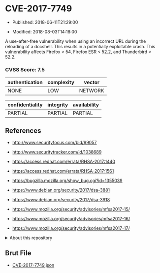 # CVE-2017-7749

- Published: 2018-06-11T21:29:00

- Modified: 2018-08-03T14:18:00

A use-after-free vulnerability when using an incorrect URL during the reloading of a docshell. This results in a potentially exploitable crash. This vulnerability affects Firefox < 54, Firefox ESR < 52.2, and Thunderbird < 52.2.

### CVSS Score: **7.5**

| authentication | complexity | vector |
| --- | --- | --- |
| NONE | LOW | NETWORK |

| confidentiality | integrity | availability |
| --- | --- | --- |
| PARTIAL | PARTIAL | PARTIAL |

## References

* http://www.securityfocus.com/bid/99057

* http://www.securitytracker.com/id/1038689

* https://access.redhat.com/errata/RHSA-2017:1440

* https://access.redhat.com/errata/RHSA-2017:1561

* https://bugzilla.mozilla.org/show_bug.cgi?id=1355039

* https://www.debian.org/security/2017/dsa-3881

* https://www.debian.org/security/2017/dsa-3918

* https://www.mozilla.org/security/advisories/mfsa2017-15/

* https://www.mozilla.org/security/advisories/mfsa2017-16/

* https://www.mozilla.org/security/advisories/mfsa2017-17/

<details>
<summary>About this repository</summary> 

  This repository is part of the project [Live Hack CVE](https://github.com/Live-Hack-CVE). Main website can be found [www.live-hack.org](https://www.live-hack.org) 
  
  Made by [Sn0wAlice](https://github.com/Sn0wAlice) for the people that care about security and need to have a feed of the latest CVEs. Hope you enjoy it, don't forget to star the repo and follow me on [Twitter](https://twitter.com/Sn0wAlice) and [Github](https://github.com/Sn0wAlice). And that is my [personnal website](https://www.alice-snow.me/)

  - [Home Page](https://github.com/Live-Hack-CVE)
  - [Framework](https://github.com/Live-Hack-CVE/cve-framework)
  - [CVE database](https://github.com/Live-Hack-CVE/full_database)
  - [Changelog](https://github.com/Live-Hack-CVE/Changelog)
</details>

## Brut File

* [CVE-2017-7749.json](https://raw.githubusercontent.com/Live-Hack-CVE/full_database/main/cves/2017/CVE-2017-7749.json)

